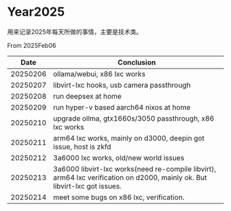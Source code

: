 # Year2025
用来记录2025年每天所做的事情，主要是技术类。   

From 2025Feb06

| Date | Conclusion |
| ----------- | ----------- |
| 20250206 | ollama/webui, x86 lxc works |
| 20250207 | libvirt-lxc hooks, usb camera passthrough |
| 20250208 | run deepsex at home |
| 20250209 | run hyper-v based aarch64 nixos at home |
| 20250210 | upgrade ollma, gtx1660s/3050 passthrough, x86 lxc works |
| 20250211 | arm64 lxc works, mainly on d3000, deepin got issue, host is zkfd |
| 20250212 | 3a6000 lxc works, old/new world issues |
| 20250213 | 3a6000 libvirt-lxc works(need re-compile libvirt), arm64 lxc verification on d2000, mainly ok. But libvirt-lxc got issues.  |
| 20250214 | meet some bugs on x86 lxc, verification. |
